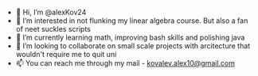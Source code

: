- 👋 Hi, I’m @alexKov24
- 👀 I’m interested in not flunking my linear algebra course. But also a fan of neet suckles scripts
- 🌱 I’m currently learning math, improving bash skills and polishing java
- 💞️ I’m looking to collaborate on small scale projects with arcitecture that wouldn't require me to quit uni
- 📫 You can reach me through my mail - kovalev.alex10@gmail.com

<!---
alexKov24/alexKov24 is a ✨ special ✨ repository because its `README.md` (this file) appears on your GitHub profile.
You can click the Preview link to take a look at your changes.
--->

